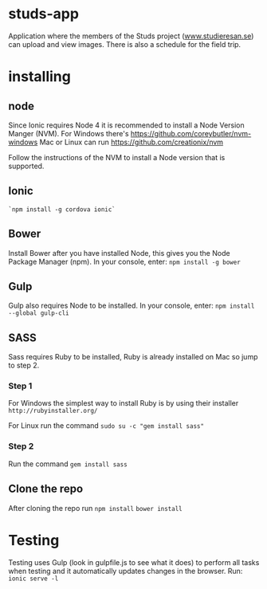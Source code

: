 # studs-app
Application where the members of the Studs project (www.studieresan.se) can upload and view images. There is also a schedule for the field trip.

# installing
## node
Since Ionic requires Node 4 it is recommended to install a Node Version Manger (NVM). For Windows there's https://github.com/coreybutler/nvm-windows
Mac or Linux can run
https://github.com/creationix/nvm

Follow the instructions of the NVM to install a Node version that is supported.


## Ionic
    `npm install -g cordova ionic`  


## Bower
Install Bower after you have installed Node, this gives you the Node Package Manager (npm).
In your console, enter:
    `npm install -g bower`

## Gulp
Gulp also requires Node to be installed. In your console, enter:
    `npm install --global gulp-cli`

## SASS

Sass requires Ruby to be installed, Ruby is already installed on Mac so jump to step 2.

### Step 1
For Windows the simplest way to install Ruby is by using their installer
    `http://rubyinstaller.org/`

For Linux run the command
    `sudo su -c "gem install sass"`

### Step 2
Run the command
    `gem install sass`


## Clone the repo
After cloning the repo run
    `npm install`
    `bower install`


# Testing
Testing uses Gulp (look in gulpfile.js to see what it does) to perform all tasks when testing and it automatically updates changes in the browser. Run:
    `ionic serve -l`
